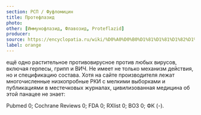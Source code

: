 ```yaml
---
section: РСП / Фуфломицин
title: Протефлазид
photo:
other: [Иммунофлазид, Флавозид, Proteflazid]
producer:
source: https://encyclopatia.ru/wiki/%D0%A0%D0%B0%D1%81%D1%81%D1%82%D1%80%D0%B5%D0%BB%D1%8C%D0%BD%D1%8B%D0%B9_%D1%81%D0%BF%D0%B8%D1%81%D0%BE%D0%BA_%D0%BF%D1%80%D0%B5%D0%BF%D0%B0%D1%80%D0%B0%D1%82%D0%BE%D0%B2
label: orange
---
```


ещё одно растительное противовирусное против любых вирусов, включая герпесы, грипп и ВИЧ. Не имеет не только механизм действия, но и спецификацию состава. Хотя на сайте производителя лежат многочисленные низкопробные РКИ с мелкими выборками и публикациями в местечковых журналах, цивилизованная медицина об этой панацее не знает:

Pubmed 0; Cochrane Reviews 0; FDA 0; RXlist 0; ВОЗ 0; ФК (-).
